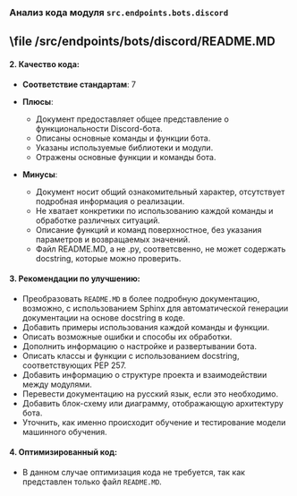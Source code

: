 ### **Анализ кода модуля `src.endpoints.bots.discord`**

## \file /src/endpoints/bots/discord/README.MD

#### **2. Качество кода**:
- **Соответствие стандартам**: 7
- **Плюсы**:
     - Документ предоставляет общее представление о функциональности Discord-бота.
     - Описаны основные команды и функции бота.
     - Указаны используемые библиотеки и модули.
     - Отражены основные функции и команды бота.

- **Минусы**:
     - Документ носит общий ознакомительный характер, отсутствует подробная информация о реализации.
     - Не хватает конкретики по использованию каждой команды и обработке различных ситуаций.
     - Описание функций и команд поверхностное, без указания параметров и возвращаемых значений.
     - Файл README.MD, а не .py, соответсвенно, не может содержать docstring, которые можно проверить.

#### **3. Рекомендации по улучшению**:
   - Преобразовать `README.MD` в более подробную документацию, возможно, с использованием Sphinx для автоматической генерации документации на основе docstring в коде.
   - Добавить примеры использования каждой команды и функции.
   - Описать возможные ошибки и способы их обработки.
   - Дополнить информацию о настройке и развертывании бота.
   - Описать классы и функции с использованием docstring, соответствующих PEP 257.
   - Добавить информацию о структуре проекта и взаимодействии между модулями.
   - Перевести документацию на русский язык, если это необходимо.
   - Добавить блок-схему или диаграмму, отображающую архитектуру бота.
   - Уточнить, как именно происходит обучение и тестирование модели машинного обучения.

#### **4. Оптимизированный код**:
   - В данном случае оптимизация кода не требуется, так как представлен только файл `README.MD`.